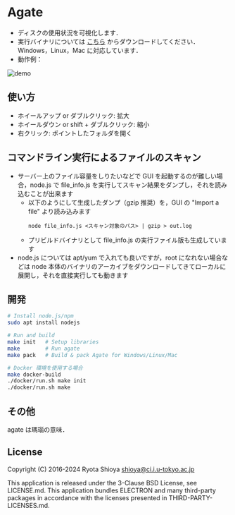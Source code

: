 # Agate

* ディスクの使用状況を可視化します．
* 実行バイナリについては [こちら](https://github.com/shioyadan/agate/releases)
からダウンロードしてください．Windows，Linux，Mac に対応しています．
* 動作例：

![demo](https://github.com/shioyadan/agate/wiki/images/agate.gif)


## 使い方

* ホイールアップ or ダブルクリック: 拡大
* ホイールダウン or  shift + ダブルクリック: 縮小
* 右クリック: ポイントしたフォルダを開く


## コマンドライン実行によるファイルのスキャン

* サーバー上のファイル容量をしりたいなどで GUI を起動するのが難しい場合，node.js で file_info.js を実行してスキャン結果をダンプし，それを読み込むことが出来ます
    *  以下のようにして生成したダンプ（gzip 推奨）を，GUI の "Import a file" より読み込みます
        ```
        node file_info.js <スキャン対象のパス> | gzip > out.log
        ```
    * プリビルドバイナリとして file_info.js の実行ファイル版も生成しています
* node.js については apt/yum で入れても良いですが，root になれない場合などは node 本体のバイナリのアーカイブをダウンロードしてきてローカルに展開し，それを直接実行しても動きます


## 開発

```bash
# Install node.js/npm
sudo apt install nodejs

# Run and build
make init   # Setup libraries
make        # Run agate
make pack   # Build & pack Agate for Windows/Linux/Mac

# Docker 環境を使用する場合
make docker-build
./docker/run.sh make init
./docker/run.sh make
```

## その他

agate は瑪瑙の意味．


## License

Copyright (C) 2016-2024 Ryota Shioya <shioya@ci.i.u-tokyo.ac.jp>

This application is released under the 3-Clause BSD License, see LICENSE.md.
This application bundles ELECTRON and many third-party packages in accordance with the licenses presented in THIRD-PARTY-LICENSES.md.
